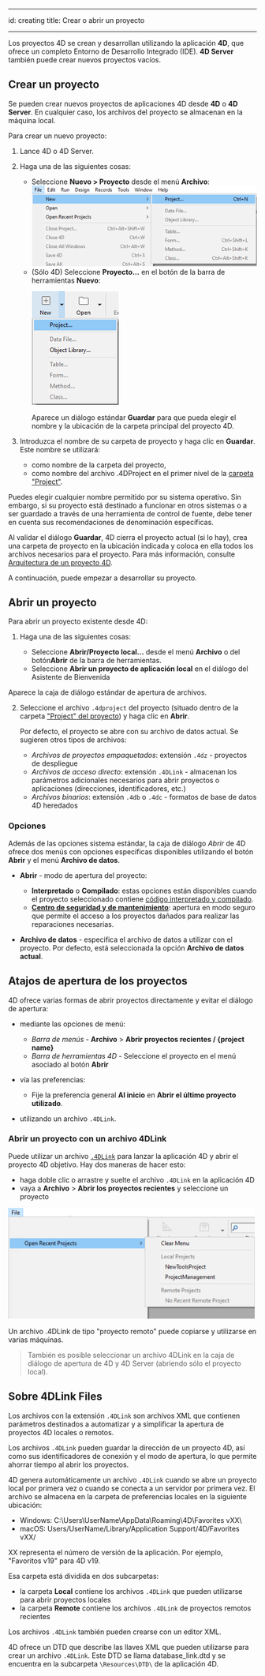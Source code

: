 - - -
id: creating title: Crear o abrir un proyecto
- - -

Los proyectos 4D se crean y desarrollan utilizando la aplicación **4D**, que ofrece un completo Entorno de Desarrollo Integrado (IDE). **4D Server** también puede crear nuevos proyectos vacíos.


## Crear un proyecto

Se pueden crear nuevos proyectos de aplicaciones 4D desde **4D** o **4D Server**. En cualquier caso, los archivos del proyecto se almacenan en la máquina local.

Para crear un nuevo proyecto:

1. Lance 4D o 4D Server.
2. Haga una de las siguientes cosas:
    * Seleccione **Nuevo > Proyecto** desde el menú **Archivo**: ![](../assets/en/getStart/projectCreate1.png)
    * (Sólo 4D) Seleccione **Proyecto...** en el botón de la barra de herramientas **Nuevo**:<p>![](../assets/en/getStart/projectCreate2.png)</p>Aparece un diálogo estándar **Guardar** para que pueda elegir el nombre y la ubicación de la carpeta principal del proyecto 4D.

3. Introduzca el nombre de su carpeta de proyecto y haga clic en **Guardar**. Este nombre se utilizará:

    * como nombre de la carpeta del proyecto,
    * como nombre del archivo .4DProject en el primer nivel de la [carpeta "Project"](../Project/architecture.md#project-folder).

 Puedes elegir cualquier nombre permitido por su sistema operativo. Sin embargo, si su proyecto está destinado a funcionar en otros sistemas o a ser guardado a través de una herramienta de control de fuente, debe tener en cuenta sus recomendaciones de denominación específicas.

Al validar el diálogo **Guardar**, 4D cierra el proyecto actual (si lo hay), crea una carpeta de proyecto en la ubicación indicada y coloca en ella todos los archivos necesarios para el proyecto. Para más información, consulte [Arquitectura de un proyecto 4D](Project/architecture.md).

A continuación, puede empezar a desarrollar su proyecto.

## Abrir un proyecto

Para abrir un proyecto existente desde 4D:

1. Haga una de las siguientes cosas:

    * Seleccione **Abrir/Proyecto local...** desde el menú **Archivo** o del botón**Abrir** de la barra de herramientas.
    * Seleccione **Abrir un proyecto de aplicación local** en el diálogo del Asistente de Bienvenida

Aparece la caja de diálogo estándar de apertura de archivos.

2. Seleccione el archivo `.4dproject` del proyecto (situado dentro de la carpeta ["Project" del proyecto](../Project/architecture.md#project-folder)) y haga clic en **Abrir**.

    Por defecto, el proyecto se abre con su archivo de datos actual. Se sugieren otros tipos de archivos:

    * *Archivos de proyectos empaquetados*: extensión `.4dz` - proyectos de despliegue
    * *Archivos de acceso directo*: extensión `.4DLink` - almacenan los parámetros adicionales necesarios para abrir proyectos o aplicaciones (direcciones, identificadores, etc.)
    * *Archivos binarios*: extensión `.4db` o `.4dc` - formatos de base de datos 4D heredados

### Opciones

Además de las opciones sistema estándar, la caja de diálogo *Abrir* de 4D ofrece dos menús con opciones específicas disponibles utilizando el botón **Abrir** y el menú **Archivo de datos**.

* **Abrir** - modo de apertura del proyecto:
  * **Interpretado** o **Compilado**: estas opciones están disponibles cuando el proyecto seleccionado contiene [código interpretado y compilado](Concepts/interpreted.md).
  * **[Centro de seguridad y de mantenimiento](MSC/overview.md)**: apertura en modo seguro que permite el acceso a los proyectos dañados para realizar las reparaciones necesarias.

* **Archivo de datos** - especifica el archivo de datos a utilizar con el proyecto. Por defecto, está seleccionada la opción **Archivo de datos actual**.

## Atajos de apertura de los proyectos

4D ofrece varias formas de abrir proyectos directamente y evitar el diálogo de apertura:

* mediante las opciones de menú:
  * *Barra de menús* - **Archivo** > **Abrir proyectos recientes / {project name}**
  * *Barra de herramientas 4D* - Seleccione el proyecto en el menú asociado al botón **Abrir**

* vía las preferencias:
  * Fije la preferencia general **Al inicio** en **Abrir el último proyecto utilizado**.

* utilizando un archivo `.4DLink`.

### Abrir un proyecto con un archivo 4DLink

Puede utilizar un archivo [`.4DLink`](#about-4DLink-files) para lanzar la aplicación 4D y abrir el proyecto 4D objetivo. Hay dos maneras de hacer esto:

* haga doble clic o arrastre y suelte el archivo `.4DLink` en la aplicación 4D
* vaya a **Archivo** > **Abrir los proyectos recientes** y seleccione un proyecto

![open-recent-projects](../assets/en/Project/4Dlinkfiles.png)

Un archivo .4DLink de tipo "proyecto remoto" puede copiarse y utilizarse en varias máquinas.
> También es posible seleccionar un archivo 4DLink en la caja de diálogo de apertura de 4D y 4D Server (abriendo sólo el proyecto local).

## Sobre 4DLink Files

Los archivos con la extensión `.4DLink` son archivos XML que contienen parámetros destinados a automatizar y a simplificar la apertura de proyectos 4D locales o remotos.

Los archivos `.4DLink` pueden guardar la dirección de un proyecto 4D, así como sus identificadores de conexión y el modo de apertura, lo que permite ahorrar tiempo al abrir los proyectos.

4D genera automáticamente un archivo `.4DLink` cuando se abre un proyecto local por primera vez o cuando se conecta a un servidor por primera vez. El archivo se almacena en la carpeta de preferencias locales en la siguiente ubicación:

* Windows: C:\Users\UserName\AppData\Roaming\4D\Favorites vXX\
* macOS: Users/UserName/Library/Application Support/4D/Favorites vXX/

XX representa el número de versión de la aplicación. Por ejemplo, "Favoritos v19" para 4D v19.

Esa carpeta está dividida en dos subcarpetas:

* la carpeta **Local** contiene los archivos `.4DLink` que pueden utilizarse para abrir proyectos locales
* la carpeta **Remote** contiene los archivos `.4DLink` de proyectos remotos recientes

Los archivos `.4DLink` también pueden crearse con un editor XML.

4D ofrece un DTD que describe las llaves XML que pueden utilizarse para crear un archivo `.4DLink`. Este DTD se llama database_link.dtd y se encuentra en la subcarpeta `\Resources\DTD\` de la aplicación 4D.

